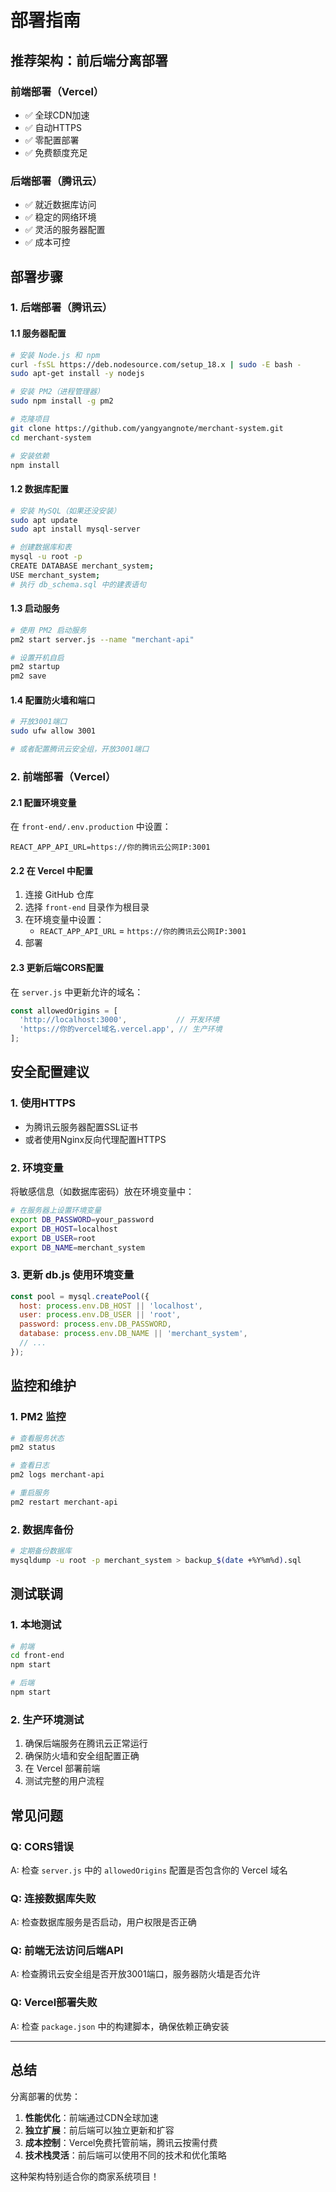 # 部署指南

## 推荐架构：前后端分离部署

### 前端部署（Vercel）
- ✅ 全球CDN加速
- ✅ 自动HTTPS
- ✅ 零配置部署
- ✅ 免费额度充足

### 后端部署（腾讯云）
- ✅ 就近数据库访问
- ✅ 稳定的网络环境
- ✅ 灵活的服务器配置
- ✅ 成本可控

## 部署步骤

### 1. 后端部署（腾讯云）

#### 1.1 服务器配置
```bash
# 安装 Node.js 和 npm
curl -fsSL https://deb.nodesource.com/setup_18.x | sudo -E bash -
sudo apt-get install -y nodejs

# 安装 PM2（进程管理器）
sudo npm install -g pm2

# 克隆项目
git clone https://github.com/yangyangnote/merchant-system.git
cd merchant-system

# 安装依赖
npm install
```

#### 1.2 数据库配置
```bash
# 安装 MySQL（如果还没安装）
sudo apt update
sudo apt install mysql-server

# 创建数据库和表
mysql -u root -p
CREATE DATABASE merchant_system;
USE merchant_system;
# 执行 db_schema.sql 中的建表语句
```

#### 1.3 启动服务
```bash
# 使用 PM2 启动服务
pm2 start server.js --name "merchant-api"

# 设置开机自启
pm2 startup
pm2 save
```

#### 1.4 配置防火墙和端口
```bash
# 开放3001端口
sudo ufw allow 3001

# 或者配置腾讯云安全组，开放3001端口
```

### 2. 前端部署（Vercel）

#### 2.1 配置环境变量
在 `front-end/.env.production` 中设置：
```
REACT_APP_API_URL=https://你的腾讯云公网IP:3001
```

#### 2.2 在 Vercel 中配置
1. 连接 GitHub 仓库
2. 选择 `front-end` 目录作为根目录
3. 在环境变量中设置：
   - `REACT_APP_API_URL` = `https://你的腾讯云公网IP:3001`
4. 部署

#### 2.3 更新后端CORS配置
在 `server.js` 中更新允许的域名：
```javascript
const allowedOrigins = [
  'http://localhost:3000',           // 开发环境
  'https://你的vercel域名.vercel.app', // 生产环境
];
```

## 安全配置建议

### 1. 使用HTTPS
- 为腾讯云服务器配置SSL证书
- 或者使用Nginx反向代理配置HTTPS

### 2. 环境变量
将敏感信息（如数据库密码）放在环境变量中：
```bash
# 在服务器上设置环境变量
export DB_PASSWORD=your_password
export DB_HOST=localhost
export DB_USER=root
export DB_NAME=merchant_system
```

### 3. 更新 db.js 使用环境变量
```javascript
const pool = mysql.createPool({
  host: process.env.DB_HOST || 'localhost',
  user: process.env.DB_USER || 'root',
  password: process.env.DB_PASSWORD,
  database: process.env.DB_NAME || 'merchant_system',
  // ...
});
```

## 监控和维护

### 1. PM2 监控
```bash
# 查看服务状态
pm2 status

# 查看日志
pm2 logs merchant-api

# 重启服务
pm2 restart merchant-api
```

### 2. 数据库备份
```bash
# 定期备份数据库
mysqldump -u root -p merchant_system > backup_$(date +%Y%m%d).sql
```

## 测试联调

### 1. 本地测试
```bash
# 前端
cd front-end
npm start

# 后端
npm start
```

### 2. 生产环境测试
1. 确保后端服务在腾讯云正常运行
2. 确保防火墙和安全组配置正确
3. 在 Vercel 部署前端
4. 测试完整的用户流程

## 常见问题

### Q: CORS错误
A: 检查 `server.js` 中的 `allowedOrigins` 配置是否包含你的 Vercel 域名

### Q: 连接数据库失败
A: 检查数据库服务是否启动，用户权限是否正确

### Q: 前端无法访问后端API
A: 检查腾讯云安全组是否开放3001端口，服务器防火墙是否允许

### Q: Vercel部署失败
A: 检查 `package.json` 中的构建脚本，确保依赖正确安装

---

## 总结

分离部署的优势：
1. **性能优化**：前端通过CDN全球加速
2. **独立扩展**：前后端可以独立更新和扩容
3. **成本控制**：Vercel免费托管前端，腾讯云按需付费
4. **技术栈灵活**：前后端可以使用不同的技术和优化策略

这种架构特别适合你的商家系统项目！ 